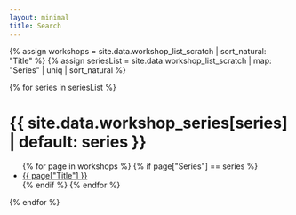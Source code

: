 ```yaml
---
layout: minimal
title: Search
---
```



{% assign workshops = site.data.workshop_list_scratch | sort_natural: "Title" %}
{% assign seriesList = site.data.workshop_list_scratch | map: "Series" | uniq | sort_natural %}

{% for series in seriesList %}
  <h1 class="text-list-h1">{{ site.data.workshop_series[series] | default: series }}</h1>
  <ul>
  {% for page in workshops %}
    {% if page["Series"] == series %}
      <li> <a href="{{ page["URL"] }}" class="text-list-result"> {{ page["Title"] }} </a> </li>
    {% endif %}
  {% endfor %}
  </ul>
{% endfor %}